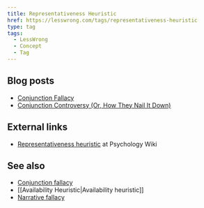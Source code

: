 ```yaml
---
title: Representativeness Heuristic
href: https://lesswrong.com/tags/representativeness-heuristic
type: tag
tags:
  - LessWrong
  - Concept
  - Tag
---
```


Blog posts
----------

*   [Conjunction Fallacy](http://lesswrong.com/lw/ji/conjunction_fallacy/)
*   [Conjunction Controversy (Or, How They Nail It Down)](http://lesswrong.com/lw/jj/conjunction_controversy_or_how_they_nail_it_down/)

External links
--------------

*   [Representativeness heuristic](http://psychology.wikia.com/wiki/Representativeness_heuristic) at Psychology Wiki

See also
--------

*   [Conjunction fallacy](https://www.lesswrong.com/tag/conjunction-fallacy)
*   [[Availability Heuristic|Availability heuristic]]
*   [Narrative fallacy](https://www.lesswrong.com/tag/narrative-fallacy)